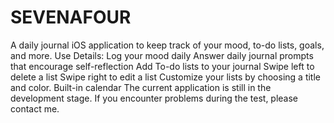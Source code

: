 # SEVENAFOUR
A daily journal iOS application to keep track of your mood, to-do lists, goals, and more. Use Details: Log your mood daily Answer daily journal prompts that encourage self-reflection Add To-do lists to your journal Swipe left to delete a list Swipe right to edit a list Customize your lists by choosing a title and color. Built-in calendar The current application is still in the development stage. If you encounter problems during the test, please contact me.
